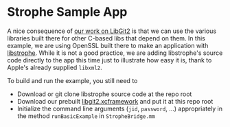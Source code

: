 Strophe Sample App
==================

A nice consequence of [our work on LibGit2](https://github.com/light-tech/LibGit2-On-iOS) is that we can use the various libraries built there for other C-based libs that depend on them.
In this example, we are using OpenSSL built there to make an application with [libstrophe](https://github.com/strophe/libstrophe).
While it is not a good practice, we are adding libstrophe's source code directly to the app this time just to illustrate how easy it is, thank to Apple's already supplied `libxml2`.

To build and run the example, you still need to
 * Download or git clone libstrophe source code at the repo root
 * Download our prebuilt [libgit2.xcframework](https://github.com/light-tech/LibGit2-On-iOS/releases) and put it at this repo root
 * Initialize the command line arguments (`jid`, `password`, ...) appropriately in the method `runBasicExample` in `StropheBridge.mm`
